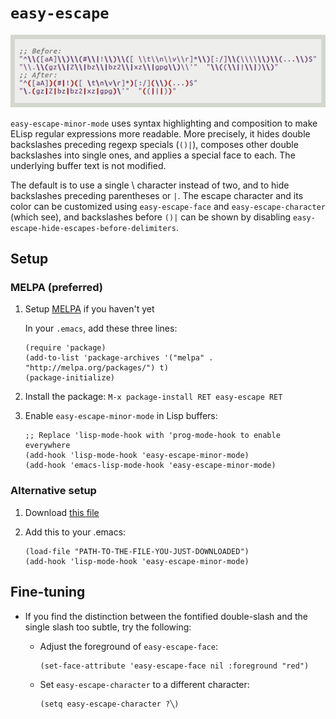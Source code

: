 # `easy-escape`

![Easy-escape: before and after](img/easy-escape.png)

`easy-escape-minor-mode` uses syntax highlighting and composition to make ELisp regular expressions more readable.  More precisely, it hides double backslashes preceding regexp specials (`()|`), composes other double backslashes into single ones, and applies a special face to each. The underlying buffer text is not modified.

The default is to use a single \ character instead of two, and to hide backslashes preceding parentheses or `|`.  The escape character and its color can be customized using `easy-escape-face` and `easy-escape-character` (which see), and backslashes before `()|` can be shown by disabling `easy-escape-hide-escapes-before-delimiters`.

## Setup

### MELPA (preferred)

1. Setup [MELPA](http://melpa.org/#/getting-started) if you haven't yet

    In your `.emacs`, add these three lines:

    ```elisp
    (require 'package)
    (add-to-list 'package-archives '("melpa" . "http://melpa.org/packages/") t)
    (package-initialize)
    ```

2. Install the package: `M-x package-install RET easy-escape RET`

3. Enable `easy-escape-minor-mode` in Lisp buffers:

    ```elisp
    ;; Replace 'lisp-mode-hook with 'prog-mode-hook to enable everywhere
    (add-hook 'lisp-mode-hook 'easy-escape-minor-mode)
    (add-hook 'emacs-lisp-mode-hook 'easy-escape-minor-mode)
    ```

### Alternative setup

1. Download [this file](https://raw.githubusercontent.com/cpitclaudel/easy-escape/master/easy-escape.el)

2. Add this to your .emacs:

    ```elisp
    (load-file "PATH-TO-THE-FILE-YOU-JUST-DOWNLOADED")
    (add-hook 'lisp-mode-hook 'easy-escape-minor-mode)
    ```

## Fine-tuning

* If you find the distinction between the fontified double-slash and the
single slash too subtle, try the following:

    * Adjust the foreground of `easy-escape-face`:

        ```elisp
        (set-face-attribute 'easy-escape-face nil :foreground "red")
        ```

    * Set `easy-escape-character` to a different character:

        ```elisp
        (setq easy-escape-character ?╲)
        ```
